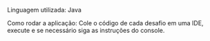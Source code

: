 Linguagem utilizada: Java

Como rodar a aplicação: Cole o código de cada desafio em uma IDE, execute e se necessário siga as instruções do console.
